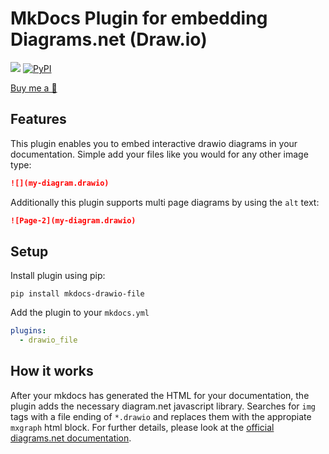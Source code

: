 # MkDocs Plugin for embedding Diagrams.net (Draw.io)
[![](https://github.com/onixpro/mkdocs-drawio-file/workflows/Deploy/badge.svg)](https://github.com/onixpro/mkdocs-drawio-file/actions)
[![PyPI](https://img.shields.io/pypi/v/mkdocs-drawio-file)](https://pypi.org/project/mkdocs-drawio-file/)

[Buy me a 🍜](https://www.buymeacoffee.com/SergeyLukin)

## Features
This plugin enables you to embed interactive drawio diagrams in your documentation. Simple add your files like you would for any other image type:

```markdown
![](my-diagram.drawio)
```

Additionally this plugin supports multi page diagrams by using the `alt` text:

```markdown
![Page-2](my-diagram.drawio)
```

## Setup
Install plugin using pip:

```
pip install mkdocs-drawio-file
```

Add the plugin to your `mkdocs.yml`

```yaml
plugins:
  - drawio_file
```

## How it works

After your mkdocs has generated the HTML for your documentation, the plugin adds the necessary diagram.net javascript library. Searches for `img` tags with a file ending of `*.drawio` and replaces them with the appropiate `mxgraph` html block. For further details, please look at the [official diagrams.net documentation](https://www.diagrams.net/doc/faq/embed-html).
